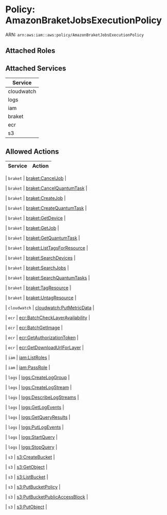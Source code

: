 # Policy: AmazonBraketJobsExecutionPolicy

ARN: `arn:aws:iam::aws:policy/AmazonBraketJobsExecutionPolicy`

## Attached Roles

## Attached Services

| Service |
|---------|
| cloudwatch |
| logs |
| iam |
| braket |
| ecr |
| s3 |

## Allowed Actions

| Service | Action |
|:-------:|--------|

| `braket` | [braket:CancelJob](../actions.md#braket:canceljob) |

| `braket` | [braket:CancelQuantumTask](../actions.md#braket:cancelquantumtask) |

| `braket` | [braket:CreateJob](../actions.md#braket:createjob) |

| `braket` | [braket:CreateQuantumTask](../actions.md#braket:createquantumtask) |

| `braket` | [braket:GetDevice](../actions.md#braket:getdevice) |

| `braket` | [braket:GetJob](../actions.md#braket:getjob) |

| `braket` | [braket:GetQuantumTask](../actions.md#braket:getquantumtask) |

| `braket` | [braket:ListTagsForResource](../actions.md#braket:listtagsforresource) |

| `braket` | [braket:SearchDevices](../actions.md#braket:searchdevices) |

| `braket` | [braket:SearchJobs](../actions.md#braket:searchjobs) |

| `braket` | [braket:SearchQuantumTasks](../actions.md#braket:searchquantumtasks) |

| `braket` | [braket:TagResource](../actions.md#braket:tagresource) |

| `braket` | [braket:UntagResource](../actions.md#braket:untagresource) |

| `cloudwatch` | [cloudwatch:PutMetricData](../actions.md#cloudwatch:putmetricdata) |

| `ecr` | [ecr:BatchCheckLayerAvailability](../actions.md#ecr:batchchecklayeravailability) |

| `ecr` | [ecr:BatchGetImage](../actions.md#ecr:batchgetimage) |

| `ecr` | [ecr:GetAuthorizationToken](../actions.md#ecr:getauthorizationtoken) |

| `ecr` | [ecr:GetDownloadUrlForLayer](../actions.md#ecr:getdownloadurlforlayer) |

| `iam` | [iam:ListRoles](../actions.md#iam:listroles) |

| `iam` | [iam:PassRole](../actions.md#iam:passrole) |

| `logs` | [logs:CreateLogGroup](../actions.md#logs:createloggroup) |

| `logs` | [logs:CreateLogStream](../actions.md#logs:createlogstream) |

| `logs` | [logs:DescribeLogStreams](../actions.md#logs:describelogstreams) |

| `logs` | [logs:GetLogEvents](../actions.md#logs:getlogevents) |

| `logs` | [logs:GetQueryResults](../actions.md#logs:getqueryresults) |

| `logs` | [logs:PutLogEvents](../actions.md#logs:putlogevents) |

| `logs` | [logs:StartQuery](../actions.md#logs:startquery) |

| `logs` | [logs:StopQuery](../actions.md#logs:stopquery) |

| `s3` | [s3:CreateBucket](../actions.md#s3:createbucket) |

| `s3` | [s3:GetObject](../actions.md#s3:getobject) |

| `s3` | [s3:ListBucket](../actions.md#s3:listbucket) |

| `s3` | [s3:PutBucketPolicy](../actions.md#s3:putbucketpolicy) |

| `s3` | [s3:PutBucketPublicAccessBlock](../actions.md#s3:putbucketpublicaccessblock) |

| `s3` | [s3:PutObject](../actions.md#s3:putobject) |
